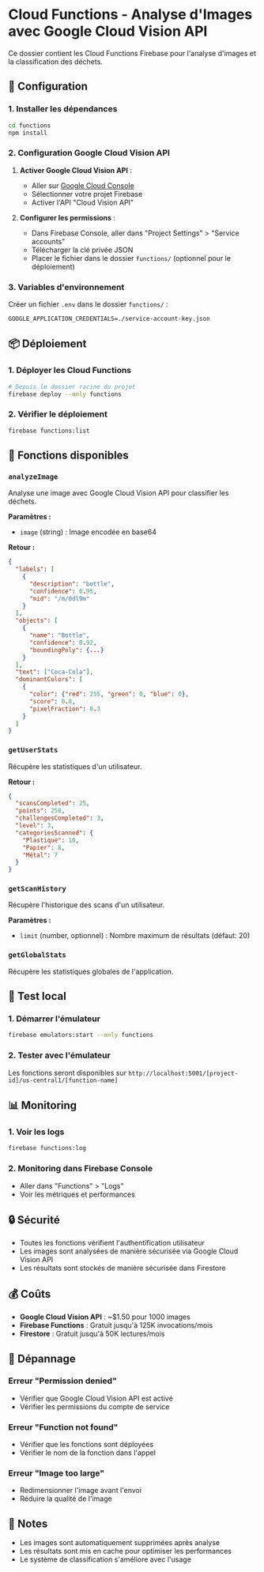 # Cloud Functions - Analyse d'Images avec Google Cloud Vision API

Ce dossier contient les Cloud Functions Firebase pour l'analyse d'images et la classification des déchets.

## 🚀 Configuration

### 1. Installer les dépendances

```bash
cd functions
npm install
```

### 2. Configuration Google Cloud Vision API

1. **Activer Google Cloud Vision API** :
   - Aller sur [Google Cloud Console](https://console.cloud.google.com/)
   - Sélectionner votre projet Firebase
   - Activer l'API "Cloud Vision API"

2. **Configurer les permissions** :
   - Dans Firebase Console, aller dans "Project Settings" > "Service accounts"
   - Télécharger la clé privée JSON
   - Placer le fichier dans le dossier `functions/` (optionnel pour le déploiement)

### 3. Variables d'environnement

Créer un fichier `.env` dans le dossier `functions/` :

```env
GOOGLE_APPLICATION_CREDENTIALS=./service-account-key.json
```

## 📦 Déploiement

### 1. Déployer les Cloud Functions

```bash
# Depuis le dossier racine du projet
firebase deploy --only functions
```

### 2. Vérifier le déploiement

```bash
firebase functions:list
```

## 🔧 Fonctions disponibles

### `analyzeImage`
Analyse une image avec Google Cloud Vision API pour classifier les déchets.

**Paramètres :**
- `image` (string) : Image encodée en base64

**Retour :**
```json
{
  "labels": [
    {
      "description": "bottle",
      "confidence": 0.95,
      "mid": "/m/0dl9m"
    }
  ],
  "objects": [
    {
      "name": "Bottle",
      "confidence": 0.92,
      "boundingPoly": {...}
    }
  ],
  "text": ["Coca-Cola"],
  "dominantColors": [
    {
      "color": {"red": 255, "green": 0, "blue": 0},
      "score": 0.8,
      "pixelFraction": 0.3
    }
  ]
}
```

### `getUserStats`
Récupère les statistiques d'un utilisateur.

**Retour :**
```json
{
  "scansCompleted": 25,
  "points": 250,
  "challengesCompleted": 3,
  "level": 3,
  "categoriesScanned": {
    "Plastique": 10,
    "Papier": 8,
    "Métal": 7
  }
}
```

### `getScanHistory`
Récupère l'historique des scans d'un utilisateur.

**Paramètres :**
- `limit` (number, optionnel) : Nombre maximum de résultats (défaut: 20)

### `getGlobalStats`
Récupère les statistiques globales de l'application.

## 🧪 Test local

### 1. Démarrer l'émulateur

```bash
firebase emulators:start --only functions
```

### 2. Tester avec l'émulateur

Les fonctions seront disponibles sur `http://localhost:5001/[project-id]/us-central1/[function-name]`

## 📊 Monitoring

### 1. Voir les logs

```bash
firebase functions:log
```

### 2. Monitoring dans Firebase Console

- Aller dans "Functions" > "Logs"
- Voir les métriques et performances

## 🔒 Sécurité

- Toutes les fonctions vérifient l'authentification utilisateur
- Les images sont analysées de manière sécurisée via Google Cloud Vision API
- Les résultats sont stockés de manière sécurisée dans Firestore

## 💰 Coûts

- **Google Cloud Vision API** : ~$1.50 pour 1000 images
- **Firebase Functions** : Gratuit jusqu'à 125K invocations/mois
- **Firestore** : Gratuit jusqu'à 50K lectures/mois

## 🐛 Dépannage

### Erreur "Permission denied"
- Vérifier que Google Cloud Vision API est activé
- Vérifier les permissions du compte de service

### Erreur "Function not found"
- Vérifier que les fonctions sont déployées
- Vérifier le nom de la fonction dans l'appel

### Erreur "Image too large"
- Redimensionner l'image avant l'envoi
- Réduire la qualité de l'image

## 📝 Notes

- Les images sont automatiquement supprimées après analyse
- Les résultats sont mis en cache pour optimiser les performances
- Le système de classification s'améliore avec l'usage 